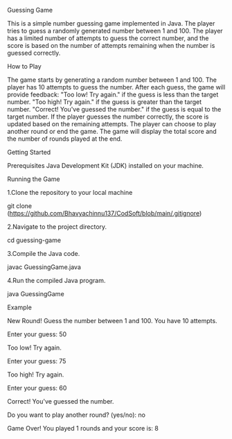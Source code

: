 Guessing Game

This is a simple number guessing game implemented in Java. The player tries to guess a randomly generated number between 1 and 100. The player has a limited number of attempts to guess the correct number, and the score is based on the number of attempts remaining when the number is guessed correctly.

How to Play

The game starts by generating a random number between 1 and 100.
The player has 10 attempts to guess the number.
After each guess, the game will provide feedback:
"Too low! Try again." if the guess is less than the target number.
"Too high! Try again." if the guess is greater than the target number.
"Correct! You've guessed the number." if the guess is equal to the target number.
If the player guesses the number correctly, the score is updated based on the remaining attempts.
The player can choose to play another round or end the game.
The game will display the total score and the number of rounds played at the end.

Getting Started

Prerequisites
Java Development Kit (JDK) installed on your machine.

Running the Game

1.Clone the repository to your local machine

git clone (https://github.com/Bhavyachinnu137/CodSoft/blob/main/.gitignore)

2.Navigate to the project directory.

cd guessing-game

3.Compile the Java code.

javac GuessingGame.java

4.Run the compiled Java program.

java GuessingGame

Example

New Round! Guess the number between 1 and 100. You have 10 attempts.

Enter your guess: 50

Too low! Try again.

Enter your guess: 75

Too high! Try again.

Enter your guess: 60

Correct! You've guessed the number.

Do you want to play another round? (yes/no): no


Game Over! You played 1 rounds and your score is: 8
